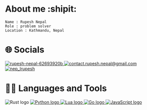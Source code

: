 
# About me :shipit:

```
Name : Rupesh Nepal 
Role : problem solver 
Location : Kathmandu, Nepal 
```


# 🌐 Socials

<div style="margin-bottom: 20px;">
<a href=" https://www.linkedin.com/in/rupesh-nepal-62693920b/">
<img src= "https://img.shields.io/badge/LinkedIn-0077B5?style=for-the-badge&logo=linkedin&logoColor=white" alt = "rupesh-nepal-62693920b">
</a>

<a href = "mailto:contact.rupesh.nepal@gmail.com"> 
<img src = "https://img.shields.io/badge/Gmail-D14836?style=for-the-badge&logo=gmail&logoColor=white" alt = "contact.rupesh.nepal@gmail.com">
</a> 

<a href = "https://www.instagram.com/nep_lrupesh/"> 
<img src = "https://img.shields.io/badge/Instagram-E4405F?style=for-the-badge&logo=instagram&logoColor=white" alt = "nep_lrupesh"> 
</a> 
</div>

# 🧑‍💻 Languages and Tools

<div style="margin-top: 20px;>

<a href="https://www.rust-lang.org/">
    <img src="https://img.shields.io/badge/Rust-000000?style=for-the-badge&logo=rust&logoColor=white" alt="Rust logo" />
</a>
<a href="https://www.python.org/">
    <img src="https://img.shields.io/badge/Python-3776AB?style=for-the-badge&logo=python&logoColor=white" alt="Python logo" />
</a>
<a href="https://www.lua.org/">
    <img src="https://img.shields.io/badge/Lua-2C2D72?style=for-the-badge&logo=lua&logoColor=white" alt="Lua logo" />
</a>
<a href="https://golang.org/">
    <img src="https://img.shields.io/badge/Go-00ADD8?style=for-the-badge&logo=go&logoColor=white" alt="Go logo" />
</a>
<a href="https://www.javascript.com/">
    <img src="https://img.shields.io/badge/JavaScript-F7DF1E?style=for-the-badge&logo=javascript&logoColor=black" alt="JavaScript logo" />
</a>
</div>
 
